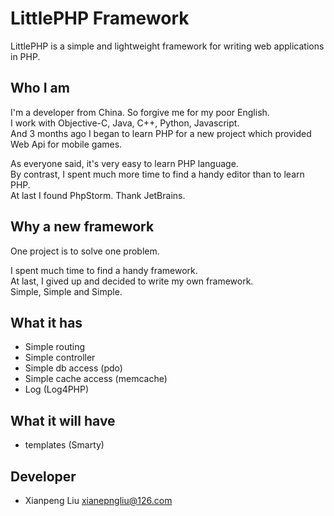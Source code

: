 LittlePHP Framework
=========

LittlePHP is a simple and lightweight framework for writing web applications in PHP.

## Who I am
I'm a developer from China. So forgive me for my poor English.<br/>
I work with Objective-C, Java, C++, Python, Javascript.<br/>
And 3 months ago I began to learn PHP for a new project which provided Web Api for mobile games.

As everyone said, it's very easy to learn PHP language. <br />
By contrast, I spent much more time to find a handy editor than to learn PHP. <br />
At last I found PhpStorm. Thank JetBrains.
	
## Why a new framework
One project is to solve one problem.<br/>

I spent much time to find a handy framework.<br/>
At last, I gived up and decided to write my own framework.<br/>
Simple, Simple and Simple.


## What it has
 * Simple routing
 * Simple controller
 * Simple db access (pdo)
 * Simple cache access (memcache)
 * Log (Log4PHP)

## What it will have
 * templates (Smarty)

## Developer
 * Xianpeng Liu <xianepngliu@126.com>
 